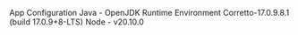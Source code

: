 App Configuration
Java - OpenJDK Runtime Environment Corretto-17.0.9.8.1 (build 17.0.9+8-LTS)
Node - v20.10.0